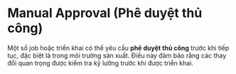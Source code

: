 # Manual Approval (Phê duyệt thủ công)

Một số job hoặc triển khai có thể yêu cầu **phê duyệt thủ công** trước khi tiếp tục, đặc biệt là trong môi trường sản xuất. Điều này đảm bảo rằng các thay đổi quan trọng được kiểm tra kỹ lưỡng trước khi được triển khai.
